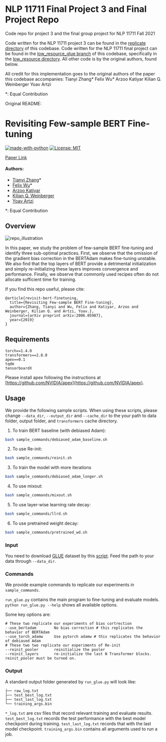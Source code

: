 # NLP 11711 Final Project 3 and Final Project Repo
Code repo for project 3 and the final group project for NLP 11711 Fall 2021

Code written for the NLP 11711 project 3 can be found in the [replicate directory](https://github.com/jmusiel/revisit-bert-finetuning/tree/master/replicate) of this codebase.
Code written for the NLP 11711 final project can be found in the [low_resource_glue branch](https://github.com/jmusiel/revisit-bert-finetuning/tree/low_resource_glue) of this codebase, specifically in the [low_resource directory](https://github.com/jmusiel/revisit-bert-finetuning/tree/low_resource_glue/low_resource).
 All other code is by the original authors, found below.

All credit for this implementation goes to the original authors of the paper this codebase accompanies: 
Tianyi Zhang*
Felix Wu*
Arzoo Katiyar
Kilian Q. Weinberger
Yoav Artzi

*: Equal Contribution

Original README:

# Revisiting Few-sample BERT Fine-tuning 
[![made-with-python](https://img.shields.io/badge/Made%20with-Python-red.svg)](#python)
[![License: MIT](https://img.shields.io/badge/License-MIT-yellow.svg)](https://opensource.org/licenses/MIT) 

[Paper Link](https://arxiv.org/abs/2006.05987)

#### Authors:
* [Tianyi Zhang](https://tiiiger.github.io)*
* [Felix Wu](https://sites.google.com/view/felixwu/home)*
* [Arzoo Katiyar](https://sites.google.com/site/arzook99/home)
* [Kilian Q. Weinberger](http://kilian.cs.cornell.edu/index.html)
* [Yoav Artzi](https://yoavartzi.com/)

*: Equal Contribution

## Overview

![](./repo_illustration.png "repo_illustration")

In this paper, we study the problem of few-sample BERT fine-tuning and identify three sub-optimal practices.
First, we observe that the omission of the gradient bias correction in the BERTAdam makes fine-tuning unstable. 
We also find that the top layers of BERT provide a detrimental initialization and simply re-initializing these layers improves convergence and performance. 
Finally, we observe that commonly used recipes often do not allocate sufficient time for training.

If you find this repo useful, please cite:
```
@article{revisit-bert-finetuning,
  title={Revisiting Few-sample BERT Fine-tuning},
  author={Zhang, Tianyi and Wu, Felix and Katiyar, Arzoo and Weinberger, Kilian Q. and Artzi, Yoav.},
  journal={arXiv preprint arXiv:2006.05987},
  year={2019}
}
```

## Requirements
```
torch==1.4.0
transformers==2.8.0
apex==0.1
tqdm
tensorboardX
```
Please install apex following the instructions at [https://github.com/NVIDIA/apex](https://github.com/NVIDIA/apex).

## Usage
We provide the following sample scripts. When using these scripts, please change `--data_dir`, `--output_dir` and `--cache_dir` to the your path to data folder, output folder, and `transformers` cache directory.

1. To train BERT baseline (with debiased Adam):
```sh
bash sample_commands/debiased_adam_baseline.sh
```
2. To use Re-init:
```sh
bash sample_commands/reinit.sh
```
3. To train the model with more iterations
```sh
bash sample_commands/debiased_adam_longer.sh
```
4. To use mixout:
```sh
bash sample_commands/mixout.sh
```
5. To use layer-wise learning rate decay:
```sh
bash sample_commands/llrd.sh
```
6. To use pretrained weight decay:
```sh
bash sample_commands/pretrained_wd.sh 
```

### Input
You need to download [GLUE](https://gluebenchmark.com/) dataset by this [script](https://gist.github.com/W4ngatang/60c2bdb54d156a41194446737ce03e2e).
Feed the path to your data through `--data_dir`.

### Commands
We provide example commands to replicate our experiments in `sample_commands`.

`run_glue.py` contains the main program to fine-tuning and evaluate models.
`python run_glue.py --help` shows all available options.

Some key options are:

```
# These two replicate our experiments of bias cortrection
--use_bertadam        No bias correction # this replicates the behavior of BERTAdam
--use_torch_adamw     Use pytorch adamw # this replicates the behavior of debiased Adam 
# These two two replicate our experiments of Re-init
--reinit_pooler       reinitialize the pooler
--reinit_layers       re-initialize the last N Transformer blocks. reinit_pooler must be turned on.
```

### Output

A standard output folder generated by `run_glue.py` will look like:
```
├── raw_log.txt
├── test_best_log.txt
├── test_last_log.txt
└── training_args.bin
```
`*_log.txt` are csv files that record relevant training and evaluate results.
`test_best_log.txt` records the test performance with the best model checkpoint during training.
`test_last_log.txt` records that with the last model checkpoint. 
`training_args.bin` contains all arguments used to run a job.
